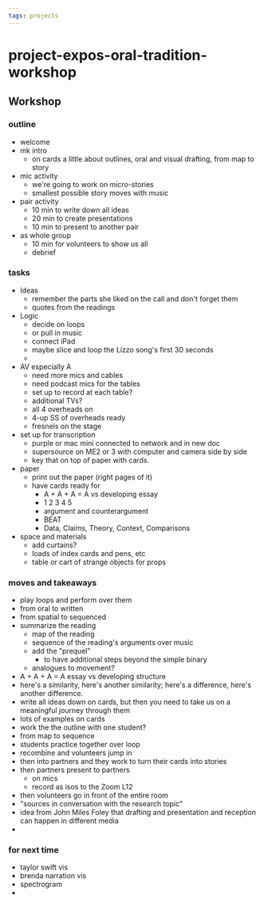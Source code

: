```yaml
---
tags: projects
---
```


# project-expos-oral-tradition-workshop

## Workshop


### outline

* welcome
* mk intro
    * on cards a little about outlines, oral and visual drafting, from map to story
* mic activity
    * we're going to work on micro-stories
    * smallest possible story moves with music
* pair activity
    * 10 min to write down all ideas
    * 20 min to create presentations
    * 10 min to present to another pair
* as whole group
    * 10 min for volunteers to show us all
    * debrief

### tasks

* Ideas
    * remember the parts she liked on the call and don't forget them
    * quotes from the readings
* Logic
    * decide on loops
    * or pull in music
    * connect iPad
    * maybe slice and loop the Lizzo song's first 30 seconds
    * 
* AV especially A
    * need more mics and cables
    * need podcast mics for the tables
    * set up to record at each table?
    * additional TVs?
    * all 4 overheads on
    * 4-up SS of overheads ready
    * fresnels on the stage
* set up for transcription
    * purple or mac mini connected to network and in new doc
    * supersource on ME2 or 3 with computer and camera side by side
    * key that on top of paper with cards.
* paper
    * print out the paper (right pages of it)
    * have cards ready for 
        * A + A + A = A vs developing essay
        * 1 2 3 4 5
        * argument and counterargument
        * BEAT
        * Data, Claims, Theory, Context, Comparisons
* space and materials
    * add curtains?
    * loads of index cards and pens, etc
    * table or cart of strange objects for props



### moves and takeaways

* play loops and perform over them
* from oral to written
* from spatial to sequenced
* summarize the reading
    * map of the reading
    * sequence of the reading's arguments over music
    * add the "prequel"
        * to have additional steps beyond the simple binary
    * analogues to movement?
* A + A + A = A essay vs developing structure
* here's a similarity, here's another similarity; here's a difference, here's another difference. 
* write all ideas down on cards, but then you need to take us on a meaningful journey through them
* lots of examples on cards
* work the the outline with one student?
* from map to sequence
* students practice together over loop
* recombine and volunteers jump in
* then into partners and they work to turn their cards into stories
* then partners present to partners
    * on mics
    * record as isos to the Zoom L12
* then volunteers go in front of the entire room
* "sources in conversation with the research topic"
* idea from John Miles Foley that drafting and presentation and reception can happen in different media
* 

### for next time

* taylor swift vis
* brenda narration vis
* spectrogram
* 